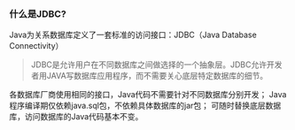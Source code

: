 
### 什么是JDBC?

Java为关系数据库定义了一套标准的访问接口：JDBC（Java Database Connectivity）
> JDBC是允许用户在不同数据库之间做选择的一个抽象层。JDBC允许开发者用JAVA写数据库应用程序，而不需要关心底层特定数据库的细节。

各数据库厂商使用相同的接口，Java代码不需要针对不同数据库分别开发；
Java程序编译期仅依赖java.sql包，不依赖具体数据库的jar包；
可随时替换底层数据库，访问数据库的Java代码基本不变。
